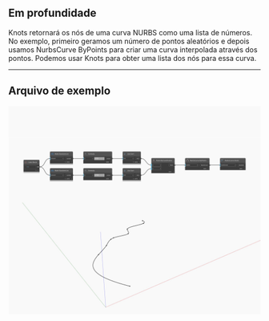 ## Em profundidade
Knots retornará os nós de uma curva NURBS como uma lista de números. No exemplo, primeiro geramos um número de pontos aleatórios e depois usamos NurbsCurve ByPoints para criar uma curva interpolada através dos pontos. Podemos usar Knots para obter uma lista dos nós para essa curva.
___
## Arquivo de exemplo

![Knots](./Autodesk.DesignScript.Geometry.NurbsCurve.Knots_img.jpg)

